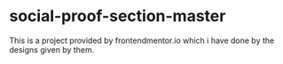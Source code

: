 # social-proof-section-master
This is a project provided by frontendmentor.io which i have done by the designs given by them.
